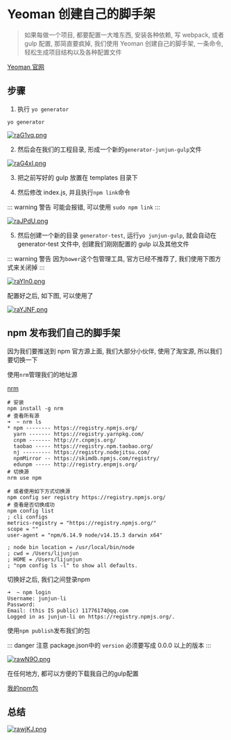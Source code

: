# Yeoman 创建自己的脚手架

> 如果每做一个项目, 都要配置一大堆东西, 安装各种依赖, 写 webpack, 或者 gulp 配置, 那简直要疯掉, 我们使用 Yeoman 创建自己的脚手架, 一条命令, 轻松生成项目结构以及各种配置文件

[Yeoman 官网](https://yeoman.io/)

## 步骤

1. 执行 `yo generator`

```shell
yo generator
```

[![raG1vq.png](https://s3.ax1x.com/2020/12/20/raG1vq.png)](https://imgchr.com/i/raG1vq)

2. 然后会在我们的工程目录, 形成一个新的`generator-junjun-gulp`文件

[![raG4xI.png](https://s3.ax1x.com/2020/12/20/raG4xI.png)](https://imgchr.com/i/raG4xI)

3. 把之前写好的 gulp 放置在 templates 目录下

4. 然后修改 index.js, 并且执行`npm link`命令

::: warning 警告
可能会报错, 可以使用 `sudo npm link`
:::

[![raJPdU.png](https://s3.ax1x.com/2020/12/20/raJPdU.png)](https://imgchr.com/i/raJPdU)

5. 然后创建一个新的目录 `generator-test`, 运行`yo junjun-gulp`, 就会自动在 generator-test 文件中, 创建我们刚刚配置的 gulp 以及其他文件

::: warning 警告
因为`bower`这个包管理工具, 官方已经不推荐了, 我们使用下图方式来关闭掉
:::

[![raYln0.png](https://s3.ax1x.com/2020/12/20/raYln0.png)](https://imgchr.com/i/raYln0)

配置好之后, 如下图, 可以使用了

[![raYJNF.png](https://s3.ax1x.com/2020/12/20/raYJNF.png)](https://imgchr.com/i/raYJNF)

## npm 发布我们自己的脚手架

因为我们要推送到 npm 官方源上面, 我们大部分小伙伴, 使用了淘宝源, 所以我们要切换一下

使用`nrm`管理我们的地址源

[nrm](https://www.npmjs.com/package/nrm)

```shell
# 安装
npm install -g nrm
# 查看所有源
➜  ~ nrm ls
* npm -------- https://registry.npmjs.org/
  yarn ------- https://registry.yarnpkg.com/
  cnpm ------- http://r.cnpmjs.org/
  taobao ----- https://registry.npm.taobao.org/
  nj --------- https://registry.nodejitsu.com/
  npmMirror -- https://skimdb.npmjs.com/registry/
  edunpm ----- http://registry.enpmjs.org/
# 切换源 
nrm use npm

# 或者使用如下方式切换源
npm config ser registry https://registry.npmjs.org/
# 查看是否切换成功
npm config list
; cli configs
metrics-registry = "https://registry.npmjs.org/"
scope = ""
user-agent = "npm/6.14.9 node/v14.15.3 darwin x64"

; node bin location = /usr/local/bin/node
; cwd = /Users/lijunjun
; HOME = /Users/lijunjun
; "npm config ls -l" to show all defaults.
```

切换好之后, 我们之间登录npm

```shell
➜  ~ npm login
Username: junjun-li
Password: 
Email: (this IS public) 11776174@qq.com
Logged in as junjun-li on https://registry.npmjs.org/.
```

使用`npm publish`发布我们的包

::: danger 注意
package.json中的 `version` 必须要写成 0.0.0 以上的版本
:::

[![rawN9O.png](https://s3.ax1x.com/2020/12/20/rawN9O.png)](https://imgchr.com/i/rawN9O)

在任何地方, 都可以方便的下载我自己的gulp配置

[我的npm包](https://www.npmjs.com/package/generator-junjun-gulp)

## 总结

[![rawjKJ.png](https://s3.ax1x.com/2020/12/20/rawjKJ.png)](https://imgchr.com/i/rawjKJ)